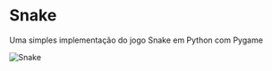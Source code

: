 # Snake
Uma simples implementação do jogo Snake em Python com Pygame

![Snake](http://i.imgur.com/fqqJkaH.png)
